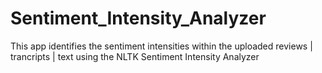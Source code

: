 # Sentiment_Intensity_Analyzer
This app identifies the sentiment intensities within the uploaded reviews | trancripts | text using the NLTK Sentiment Intensity Analyzer
